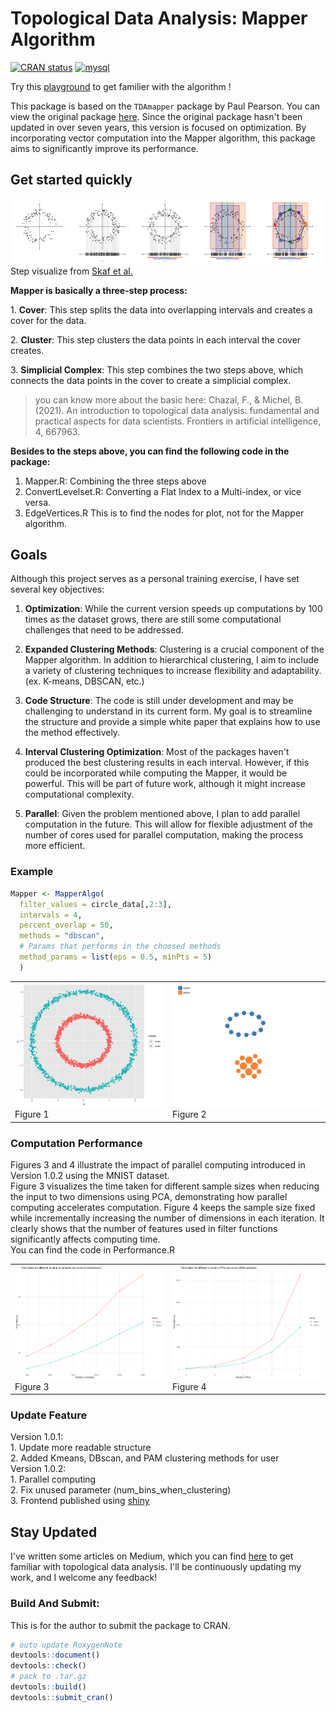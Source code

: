 # Topological Data Analysis: Mapper Algorithm
<!-- badges: start -->
[![CRAN status](https://www.r-pkg.org/badges/version/MapperAlgo)](https://cran.r-project.org/package=MapperAlgo)
<a href="https://cran.r-project.org/web/packages/MapperAlgo/index.html" target="_blank" rel="noreferrer"> <img src="https://cranlogs.r-pkg.org/badges/grand-total/MapperAlgo" alt="mysql" width="100" height="20"/> </a> 
<!-- badges: end -->

Try this [playground](https://tf3q5u-0-0.shinyapps.io/mapperalgo/) to get familier with the algorithm !<br/>

This package is based on the `TDAmapper` package by Paul Pearson. You can view the original package [here](https://github.com/paultpearson/TDAmapper). Since the original package hasn't been updated in over seven years, this version is focused on optimization. By incorporating vector computation into the Mapper algorithm, this package aims to significantly improve its performance.

## Get started quickly

![Mapper](man/figures/mapper.png) Step visualize from [Skaf et al.](https://doi.org/10.1016/j.jbi.2022.104082)

**Mapper is basically a three-step process:**

1\. **Cover**: This step splits the data into overlapping intervals and creates a cover for the data.

2\. **Cluster**: This step clusters the data points in each interval the cover creates.

3\. **Simplicial Complex**: This step combines the two steps above, which connects the data points in the cover to create a simplicial complex.

> you can know more about the basic here: Chazal, F., & Michel, B. (2021). An introduction to topological data analysis: fundamental and practical aspects for data scientists. Frontiers in artificial intelligence, 4, 667963.

**Besides to the steps above, you can find the following code in the package:**

1.  Mapper.R: Combining the three steps above
2.  ConvertLevelset.R: Converting a Flat Index to a Multi-index, or vice versa.
3.  EdgeVertices.R This is to find the nodes for plot, not for the Mapper algorithm.

## Goals

Although this project serves as a personal training exercise, I have set several key objectives:

1.  **Optimization**: While the current version speeds up computations by 100 times as the dataset grows, there are still some computational challenges that need to be addressed.

2.  **Expanded Clustering Methods**: Clustering is a crucial component of the Mapper algorithm. In addition to hierarchical clustering, I aim to include a variety of clustering techniques to increase flexibility and adaptability. (ex. K-means, DBSCAN, etc.)

3.  **Code Structure**: The code is still under development and may be challenging to understand in its current form. My goal is to streamline the structure and provide a simple white paper that explains how to use the method effectively.

4.  **Interval Clustering Optimization**: Most of the packages haven't produced the best clustering results in each interval. However, if this could be incorporated while computing the Mapper, it would be powerful. This will be part of future work, although it might increase computational complexity.

5.  **Parallel**: Given the problem mentioned above, I plan to add parallel computation in the future. This will allow for flexible adjustment of the number of cores used for parallel computation, making the process more efficient.


### Example

``` r
Mapper <- MapperAlgo(
  filter_values = circle_data[,2:3],
  intervals = 4,
  percent_overlap = 50,
  methods = "dbscan", 
  # Params that performs in the choosed methods
  method_params = list(eps = 0.5, minPts = 5)
  )
```

<table>
  <tr>
    <td><img src="man/figures/Circle.png" alt="Circle" width="500"/><br/>Figure 1</td>
    <td><img src="man/figures/CircleMapper.png" alt="CircleMapper" width="500"/><br/>Figure 2</td>
  </tr>
</table>

### Computation Performance
Figures 3 and 4 illustrate the impact of parallel computing introduced in Version 1.0.2 using the MNIST dataset. <br/>
Figure 3 visualizes the time taken for different sample sizes when reducing the input to two dimensions using PCA, 
demonstrating how parallel computing accelerates computation.
Figure 4 keeps the sample size fixed while incrementally increasing the number of dimensions in each iteration. 
It clearly shows that the number of features used in filter functions significantly affects computing time.<br/>
You can find the code in Performance.R
<table>
  <tr>
    <td><img src="man/figures/Performance1.png" alt="Circle" width="500"/><br/>Figure 3</td>
    <td><img src="man/figures/Performance2.png" alt="CircleMapper" width="500"/><br/>Figure 4</td>
  </tr>
</table>

### Update Feature

Version 1.0.1: <br/>1. Update more readable structure <br/>2. Added Kmeans, DBscan, and PAM clustering methods for user <br/>
Version 1.0.2: <br/>1. Parallel computing <br/>2. Fix unused parameter (num_bins_when_clustering) <br/>3. Frontend published using [shiny](https://shiny.posit.co/)

## Stay Updated

I've written some articles on Medium, which you can find [here](https://medium.com/@kennywang2003) to get familiar with topological data analysis. I'll be continuously updating my work, and I welcome any feedback!

### Build And Submit:

This is for the author to submit the package to CRAN.

``` r
# outo update RoxygenNote
devtools::document()
devtools::check()
# pack to .tar.gz
devtools::build()
devtools::submit_cran()
```
